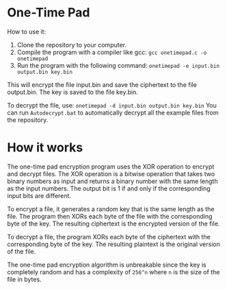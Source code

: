 # One-Time Pad

How to use it:

1. Clone the repository to your computer.
2. Compile the program with a compiler like gcc:
`gcc onetimepad.c -o onetimepad`
3. Run the program with the following command: `onetimepad -e input.bin output.bin key.bin`

This will encrypt the file input.bin and save the ciphertext to the file output.bin. The key is saved to the file key.bin.

To decrypt the file, use: `onetimepad -d input.bin output.bin key.bin`
You can run `Autodecrypt.bat` to automatically decrypt all the example files from the repository.

# How it works

The one-time pad encryption program uses the XOR operation to encrypt and decrypt files. The XOR operation is a bitwise operation that takes two binary numbers as input and returns a binary number with the same length as the input numbers. The output bit is 1 if and only if the corresponding input bits are different.

To encrypt a file, it generates a random key that is the same length as the file. The program then XORs each byte of the file with the corresponding byte of the key. The resulting ciphertext is the encrypted version of the file.

To decrypt a file, the program XORs each byte of the ciphertext with the corresponding byte of the key. The resulting plaintext is the original version of the file.

The one-time pad encryption algorithm is unbreakable since the key is completely random and has a complexity of `256^n` where `n` is the size of the file in bytes.
